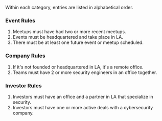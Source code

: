 Within each category, entries are listed in alphabetical order.

### Event Rules

1. Meetups must have had two or more recent meetups.
2. Events must be headquartered and take place in LA.
3. There must be at least one future event or meetup scheduled.

### Company Rules

1. If it's not founded or headquartered in LA, it's a remote office.
2. Teams must have 2 or more security engineers in an office together.

### Investor Rules

1. Investors must have an office and a partner in LA that specialize in security.
2. Investors must have one or more active deals with a cybersecurity company.
